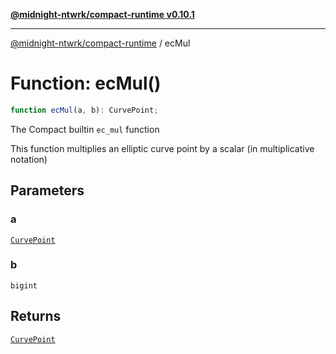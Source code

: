 [**@midnight-ntwrk/compact-runtime v0.10.1**](../README.md)

***

[@midnight-ntwrk/compact-runtime](../globals.md) / ecMul

# Function: ecMul()

```ts
function ecMul(a, b): CurvePoint;
```

The Compact builtin `ec_mul` function

This function multiplies an elliptic curve point by a scalar (in
multiplicative notation)

## Parameters

### a

[`CurvePoint`](../interfaces/CurvePoint.md)

### b

`bigint`

## Returns

[`CurvePoint`](../interfaces/CurvePoint.md)
